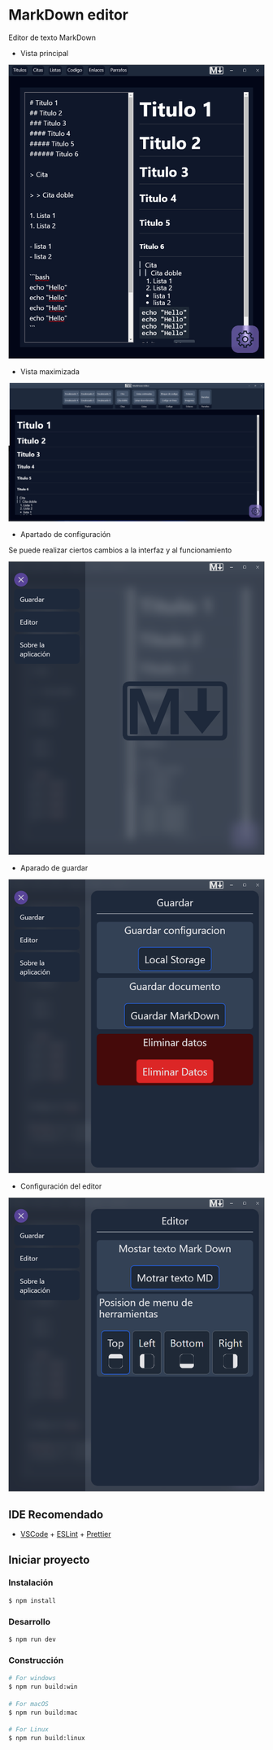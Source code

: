 # MarkDown editor

Editor de texto MarkDown

- Vista principal

![main](https://github.com/Diego-GV191/MD-editor/blob/main/images/principal.png)

- Vista maximizada

![main2](https://github.com/Diego-GV191/MD-editor/blob/main/images/principal%202.png)

- Apartado de configuración

Se puede realizar ciertos cambios a la interfaz y al funcionamiento

![config](https://github.com/Diego-GV191/MD-editor/blob/main/images/Configuracion.png)

- Aparado de guardar

![config-save](https://github.com/Diego-GV191/MD-editor/blob/main/images/config%20guardar.png)

- Configuración del editor

![config-editor](https://github.com/Diego-GV191/MD-editor/blob/main/images/config%20editor.png)

## IDE Recomendado

- [VSCode](https://code.visualstudio.com/) + [ESLint](https://marketplace.visualstudio.com/items?itemName=dbaeumer.vscode-eslint) + [Prettier](https://marketplace.visualstudio.com/items?itemName=esbenp.prettier-vscode)

## Iniciar proyecto

### Instalación

```bash
$ npm install
```

### Desarrollo

```bash
$ npm run dev
```

### Construcción

```bash
# For windows
$ npm run build:win

# For macOS
$ npm run build:mac

# For Linux
$ npm run build:linux
```
